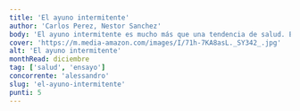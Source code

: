 ```yaml
---
title: 'El ayuno intermitente'
author: 'Carlos Perez, Nestor Sanchez'
body: 'El ayuno intermitente es mucho más que una tendencia de salud. Es una magnífica opción dietética para mejorar a todos los niveles avalada por prestigiosos estudios científicos. Ayunar de manera intermitente reduce la inflamación, regula el azúcar en sangre, mejora la concentración, potencia la inmunidad, es excelente en el tratamiento de la obesidad…'
cover: 'https://m.media-amazon.com/images/I/71h-7KA8asL._SY342_.jpg'
alt: 'El ayuno intermitente'
monthRead: diciembre
tag: ['salud', 'ensayo']
concorrente: 'alessandro'
slug: 'el-ayuno-intermitente'
punti: 5
---
```

